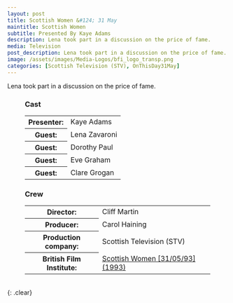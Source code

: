 ```yaml
---
layout: post
title: Scottish Women &#124; 31 May
maintitle: Scottish Women
subtitle: Presented By Kaye Adams
description: Lena took part in a discussion on the price of fame.
media: Television
post_description: Lena took part in a discussion on the price of fame.
image: /assets/images/Media-Logos/bfi_logo_transp.png
categories: [Scottish Television (STV), OnThisDay31May]
---
```


Lena took part in a discussion on the price of fame.

<figure class="fig1" id="cast">
<figcaption>
<h3>Cast</h3>
</figcaption>
<table>
<tr><th>Presenter:</th><td>Kaye Adams</td></tr>
<tr><th>Guest:</th><td>Lena Zavaroni</td></tr>
<tr><th>Guest:</th><td>Dorothy Paul</td></tr>
<tr><th>Guest:</th><td>Eve Graham</td></tr>
<tr><th>Guest:</th><td>Clare Grogan</td></tr>
</table>
</figure>

<figure class="fig2" id="crew">
<figcaption>
<h3>Crew</h3>
</figcaption>
<table>
<tr><th>Director:</th><td>Cliff Martin</td></tr>
<tr><th>Producer:</th><td>Carol Haining</td></tr>
<tr><th>Production company:</th><td>Scottish Television (STV)</td></tr>
<tr><th>British Film Institute:</th><td><a href="https://www.bfi.org.uk/films-tv-people/4ce2b7cbd007b">Scottish Women [31/05/93] (1993)</a></td></tr>
</table>
</figure>

<br />{: .clear}

